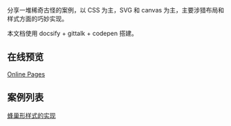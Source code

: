 分享一堆稀奇古怪的案例，以 CSS 为主，SVG 和 canvas 为主，主要涉猎布局和样式方面的巧妙实现。

本文档使用 docsify + gittalk + codepen 搭建。

## 在线预览

[Online Pages](https://foreverz133.github.io/demo-preview/)

## 案例列表
[蜂巢形样式的实现](./pages/honeycomb.md)